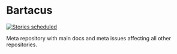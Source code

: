 Bartacus
========

[![Stories scheduled](https://badge.waffle.io/Bartacus/Bartacus.svg?label=scheduled&title=Scheduled)](http://waffle.io/Bartacus/Bartacus)

Meta repository with main docs and meta issues affecting all other repositories.
